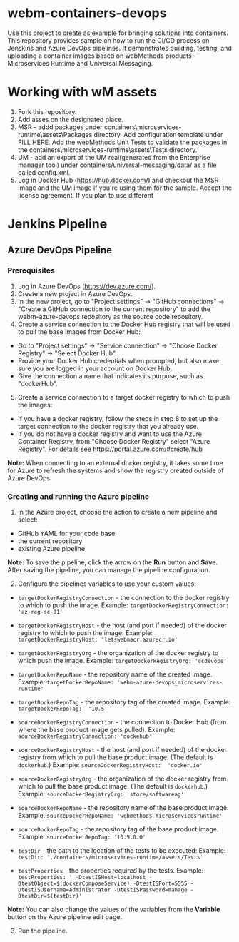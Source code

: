# webm-containers-devops
Use this project to create as example for bringing solutions into containers. This repository provides sample on how to run the CI/CD process on Jenskins and Azure DevOps pipelines. It demonstrates building, testing, and uploading a container images based on webMethods products - Microservices Runtime and Universal Messaging.

# Working with wM assets
1. Fork this repository.
2. Add asses on the designated place.
3. MSR - addd packages under containers\microservices-runtime\assets\Packages directory. Add configuration template under FILL HERE. Add the webMethods Unit Tests to validate the packages in the containers\microservices-runtime\assets\Tests directory.
4. UM - add an export of the UM real(generated from the Enterprise manager tool) under containers/universal-messaging/data/ as a file called config.xml.
5. Log in Docker Hub (https://hub.docker.com/) and checkout the MSR image and the UM image if you're using them for the sample. Accept the license agreement. If you plan to use different 


# Jenkins Pipeline



## Azure DevOps Pipeline

### Prerequisites
1. Log in Azure DevOps (https://dev.azure.com/). 
2. Create a new project in Azure DevOps.
3. In the new project, go to "Project settings" -> "GitHub connections" -> "Create a GitHub connection to the current repository" to add the webm-azure-devops repository as the source code repository.
4. Create a service connection to the Docker Hub registry that will be used to pull the base images from Docker Hub:
- Go to "Project settings" -> "Service connection" -> "Choose Docker Registry" -> "Select Docker Hub".
- Provide your Docker Hub credentials when prompted, but also make sure you are logged in your account on Docker Hub.
- Give the connection a name that indicates its purpose, such as "dockerHub".
5. Create a service connection to a target docker registry to which to push the images:
- If you have a docker registry, follow the steps in step 8 to set up the target connection to the docker registry that you already use.
- If you do not have a docker registry and want to use the Azure Container Registry, from "Choose Docker Registry" select "Azure Registry". For details see https://portal.azure.com/#create/hub

**Note:** When connecting to an external docker registry, it takes some time for Azure to refresh the systems and show the registry created outside of Azure DevOps.

### Creating and running the Azure pipeline
1. In the Azure project, choose the action to create a new pipeline and select: 
- GitHub YAML for your code base
- the current repository
- existing Azure pipeline

 **Note:** To save the pipeline, click the arrow on the **Run** button and **Save**. After saving the pipeline, you can manage the pipeline configuration.
 
 2. Configure the pipelines variables to use your custom values:
   - `targetDockerRegistryConnection` - the connection to the docker registry to which to push the image.
   Example: `targetDockerRegistryConnection: 'az-reg-sc-01'`
  - `targetDockerRegistryHost` - the host (and port if needed) of the docker registry to which to push the image.
  Example: `targetDockerRegistryHost: 'letswebmacr.azurecr.io'`
  - `targetDockerRegistryOrg` - the organization of the docker registry to which push the image.
  Example: `targetDockerRegistryOrg: 'ccdevops'`
  - `targetDockerRepoName` - the repository name of the created image.
  Example: `targetDockerRepoName: 'webm-azure-devops_microservices-runtime'`
  - `targetDockerRepoTag` - the repository tag of the created image.
  Example: `targetDockerRepoTag:  '10.5'`
  
  - `sourceDockerRegistryConnection` - the connection to Docker Hub (from where the base product image gets pulled).
  Example: `sourceDockerRegistryConnection: 'dockehub'`
  - `sourceDockerRegistryHost` - the host (and port if needed) of the docker registry from which to pull the base product image. (The default is `dockerhub`.)
  Example: `sourceDockerRegistryHost:  'docker.io'`
  - `sourceDockerRegistryOrg` - the organization of the docker registry from which to pull the base product image. (The default is `dockerhub`.)
  Example: `sourceDockerRegistryOrg: 'store/softwareag'`
  - `sourceDockerRepoName` - the repository name of the base product image.
  Example: `sourceDockerRepoName: 'webmethods-microservicesruntime'`
  - `sourceDockerRepoTag` - the repository tag of the base product image.
  Example: `sourceDockerRepoTag: '10.5.0.0'`
  
  - `testDir` - the path to the location of the tests to be executed:
  Example: `testDir: './containers/microservices-runtime/assets/Tests'`
  - `testProperties` - the properties required by the tests.
  Example: `testProperties: ' -DtestISHost=localhost -DtestObject=$(dockerComposeService) -DtestISPort=5555 -DtestISUsername=Administrator -DtestISPassword=manage -DtestDir=$(testDir)'`

**Note:** You can also change the values of the variables from the **Variable** button on the Azure pipeline edit page.

3. Run the pipeline.
